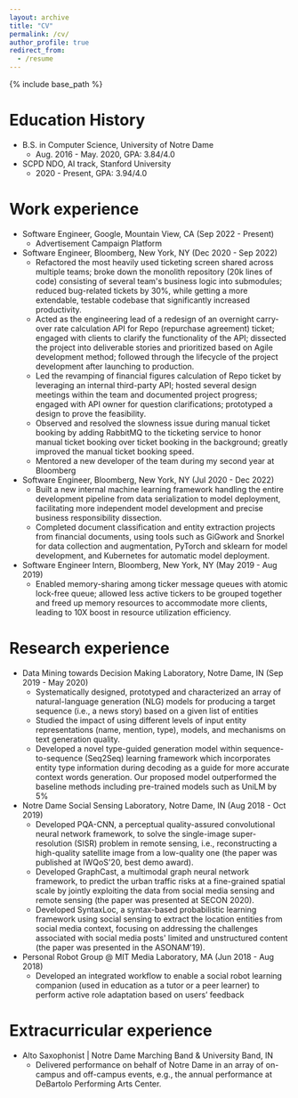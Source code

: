 ```yaml
---
layout: archive
title: "CV"
permalink: /cv/
author_profile: true
redirect_from:
  - /resume
---
```


{% include base_path %}

Education History
======
* B.S. in Computer Science, University of Notre Dame
  * Aug. 2016 - May. 2020, GPA: 3.84/4.0
* SCPD NDO, AI track, Stanford University
  * 2020 - Present, GPA: 3.94/4.0

Work experience
======
* Software Engineer, Google, Mountain View, CA (Sep 2022 - Present)
  * Advertisement Campaign Platform
* Software Engineer, Bloomberg, New York, NY (Dec 2020 - Sep 2022)
  * Refactored the most heavily used ticketing screen shared across multiple teams; broke down the monolith
repository (20k lines of code) consisting of several team's business logic into submodules; reduced bug-related tickets by 30%, while getting a more extendable, testable codebase that significantly increased productivity.
  * Acted as the engineering lead of a redesign of an overnight carry-over rate calculation API for Repo (repurchase agreement) ticket; engaged with clients to clarify the functionality of the API; dissected the project into deliverable stories and prioritized based on Agile development method; followed through the lifecycle of the project development after launching to production.
  * Led the revamping of financial figures calculation of Repo ticket by leveraging an internal third-party API; hosted several design meetings within the team and documented project progress; engaged with API owner for question clarifications; prototyped a design to prove the feasibility.
  * Observed and resolved the slowness issue during manual ticket booking by adding RabbitMQ to the ticketing service to honor manual ticket booking over ticket booking in the background; greatly improved the manual ticket booking speed.
  * Mentored a new developer of the team during my second year at Bloomberg
* Software Engineer, Bloomberg, New York, NY (Jul 2020 - Dec 2022)
  * Built a new internal machine learning framework handling the entire development pipeline from data serialization to model deployment, facilitating more independent model development and precise business responsibility dissection.
  * Completed document classification and entity extraction projects from financial documents, using tools such as GiGwork and Snorkel for data collection and augmentation, PyTorch and sklearn for model development, and Kubernetes for automatic model deployment.
* Software Engineer Intern, Bloomberg, New York, NY (May 2019 - Aug 2019)
  * Enabled memory-sharing among ticker message queues with atomic lock-free queue; allowed less active tickers to be grouped together and freed up memory resources to accommodate more clients, leading to 10X boost in resource utilization efficiency.

Research experience
======
* Data Mining towards Decision Making Laboratory, Notre Dame, IN (Sep 2019 - May 2020)
  * Systematically designed, prototyped and characterized an array of natural-language generation (NLG) models for producing a target sequence (i.e., a news story) based on a given list of entities
  * Studied the impact of using different levels of input entity representations (name, mention, type), models, and mechanisms on text generation quality.
  * Developed a novel type-guided generation model within sequence-to-sequence (Seq2Seq) learning framework which incorporates entity type information during decoding as a guide for more accurate context words generation. Our proposed model outperformed the baseline methods including pre-trained models such as UniLM by 5%
* Notre Dame Social Sensing Laboratory, Notre Dame, IN (Aug 2018 - Oct 2019)
  * Developed PQA-CNN, a perceptual quality-assured convolutional neural network framework, to solve the single-image super-resolution (SISR) problem in remote sensing, i.e., reconstructing a high-quality satellite image from a low-quality one (the paper was published at IWQoS'20, best demo award).
  * Developed GraphCast, a multimodal graph neural network framework, to predict the urban traffic risks at a fine-grained spatial scale by jointly exploiting the data from social media sensing and remote sensing (the paper was presented at SECON 2020).
  * Developed SyntaxLoc, a syntax-based probabilistic learning framework using social sensing to extract the location entities from social media context, focusing on addressing the challenges associated with social media posts' limited and unstructured content (the paper was presented in the ASONAM'19).
* Personal Robot Group @ MIT Media Laboratory, MA (Jun 2018 - Aug 2018)
  * Developed an integrated workflow to enable a social robot learning companion (used in education as a tutor or a peer learner) to perform active role adaptation based on users’ feedback

Extracurricular experience
======
* Alto Saxophonist | Notre Dame Marching Band & University Band, IN
  * Delivered performance on behalf of Notre Dame in an array of on-campus and off-campus events, e.g., the annual performance at DeBartolo Performing Arts Center.



